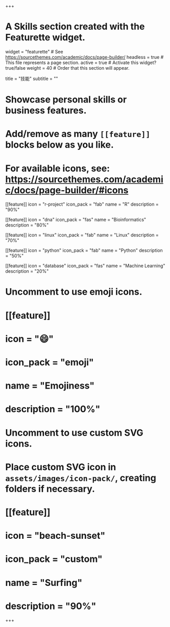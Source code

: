 +++
# A Skills section created with the Featurette widget.

widget = "featurette"  # See https://sourcethemes.com/academic/docs/page-builder/
headless = true  # This file represents a page section.
active = true  # Activate this widget? true/false
weight = 40  # Order that this section will appear.

title = "技能"
subtitle = ""

# Showcase personal skills or business features.

# 

# Add/remove as many `[[feature]]` blocks below as you like.

# 

# For available icons, see: https://sourcethemes.com/academic/docs/page-builder/#icons

[[feature]]
  icon = "r-project"
  icon_pack = "fab"
  name = "R"
  description = "90%"



[[feature]]
  icon = "dna"
  icon_pack = "fas"
  name = "Bioinformatics"
  description = "80%"

[[feature]]
  icon = "linux"
  icon_pack = "fab"
  name = "Linux"
  description = "70%"



[[feature]]
  icon = "python"
  icon_pack = "fab"
  name = "Python"
  description = "50%"  

[[feature]]
  icon = "database"
  icon_pack = "fas"
  name = "Machine Learning"
  description = "20%"

# Uncomment to use emoji icons.

# [[feature]]

#  icon = ":smile:"

#  icon_pack = "emoji"

#  name = "Emojiness"

#  description = "100%"  

# Uncomment to use custom SVG icons.

# Place custom SVG icon in `assets/images/icon-pack/`, creating folders if necessary.

# [[feature]]

#  icon = "beach-sunset"

#  icon_pack = "custom"

#  name = "Surfing"

#  description = "90%"

+++